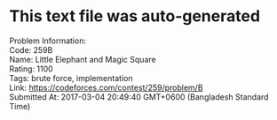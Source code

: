 # This text file was auto-generated  
  
Problem Information:  
Code: 259B  
Name: Little Elephant and Magic Square  
Rating: 1100  
Tags: brute force, implementation  
Link: https://codeforces.com/contest/259/problem/B  
Submitted At: 2017-03-04 20:49:40 GMT+0600 (Bangladesh Standard Time)  
